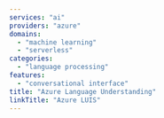 ```yaml
---
services: "ai"
providers: "azure"
domains:
  - "machine learning"
  - "serverless"
categories:
  - "language processing"
features:
  - "conversational interface"
title: "Azure Language Understanding"
linkTitle: "Azure LUIS"
---
```

